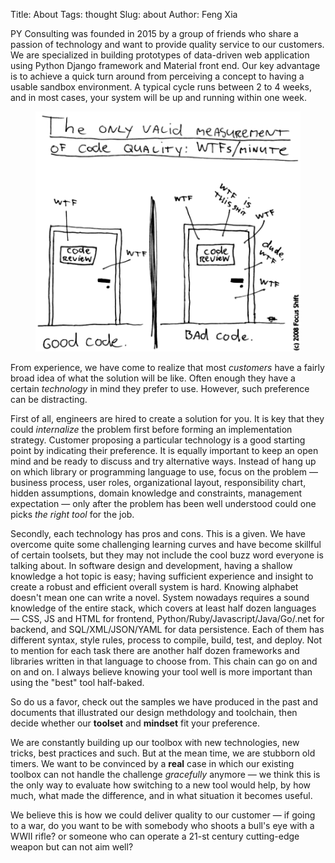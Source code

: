 Title: About
Tags: thought
Slug: about
Author: Feng Xia


PY Consulting was founded in 2015 by a group of friends who share a
passion of technology and want to provide quality service to our
customers. We are specialized in building <span class="myhighlight">
prototypes of data-driven web application</span> using Python Django
framework and Material front end. Our key advantage is to achieve a
quick turn around from perceiving a concept to having a usable sandbox
environment. A typical cycle runs between 2 to 4 weeks, and in most
cases, your system will be up and running within one week.


<figure class="col l6 m6 s12">
  <img src="/images/funny/wtf-code.png"/>
</figure>


From experience, we have come to realize that most _customers_ have a
fairly broad idea of what the solution will be like. Often enough they
have a certain _technology_ in mind they prefer to use. However, such
preference can be distracting.


First of all, engineers are hired to create a solution for you. It is
key that they could _internalize_ the problem first before forming
an implementation strategy.  Customer proposing a particular
technology is a good starting point by indicating their preference. It
is equally important to keep an open mind and be ready to discuss and
try alternative ways. Instead of hang up on which library or
programming language to use, focus on the problem &mdash; business
process, user roles, organizational layout, responsibility chart,
hidden assumptions, domain knowledge and constraints, management
expectation &mdash; only after the problem has been well understood
could one picks _the right tool_ for the job.


Secondly, each technology has pros and cons. This is a given.  We have
overcome quite some challenging learning curves and have become
skillful of certain toolsets, but they may not include the cool buzz
word everyone is talking about. In software design and development,
having a shallow knowledge a hot topic is easy; having sufficient
experience and insight to create a robust and efficient overall system
is hard. Knowing alphabet doesn't mean one can write a novel. System
nowadays requires a sound knowledge of the entire stack, which covers
at least half dozen languages &mdash; CSS, JS and HTML for frontend,
Python/Ruby/Javascript/Java/Go/.net for backend, and SQL/XML/JSON/YAML
for data persistence. Each of them has different syntax, style rules,
process to compile, build, test, and deploy. Not to mention for each
task there are another half dozen frameworks and libraries written in
that language to choose from. This chain can go on and on and on. I
always believe knowing your tool well is more important than using the
"best" tool half-baked.


So do us a favor,  check out the samples we have produced in the
past and documents that illustrated our design methdology and
toolchain, then decide whether our __toolset__ and __mindset__ fit
your preference.

We are constantly building up our toolbox with new technologies, new
tricks, best practices and such. But at the mean time, we are stubborn
old timers. We want to be convinced by a __real__ case in which our
existing toolbox can not handle the challenge _gracefully_ anymore
&mdash; we think this is the only way to evaluate how switching to a
new tool would help, by how much, what made the difference, and in
what situation it becomes useful.


We believe this is how we could deliver quality to our customer
&mdash; if going to a war, do you want to be with somebody who shoots
a bull's eye with a WWII rifle?  or someone who can operate a 21-st
century cutting-edge weapon but can not aim well?
